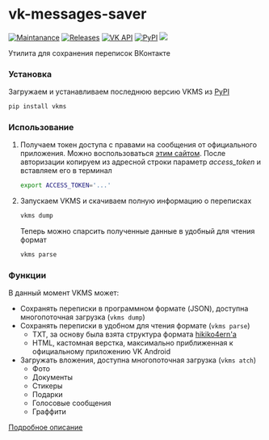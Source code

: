 # vk-messages-saver

[![Maintanance](https://img.shields.io/maintenance/yes/2022?style=flat-square)](https://github.com/YariKartoshe4ka/vk-messages-saver/commits/master)
[![Releases](https://img.shields.io/github/v/release/YariKartoshe4ka/vk-messages-saver?style=flat-square)](https://github.com/YariKartoshe4ka/vk-messages-saver/releases)
[![VK API](https://img.shields.io/static/v1?label=API&message=5.131&color=a938e4&labelColor=000000&logo=vk&style=flat-square)](https://dev.vk.com/)
[![PyPI](https://img.shields.io/pypi/pyversions/vkms?style=flat-square)](https://pypi.org/project/vkms/)
![](https://img.shields.io/codacy/grade/7d64b70fa82f4aac9e61ae88d6d9a2b2?style=flat-square)

Утилита для сохранения переписок ВКонтакте


### Установка

Загружаем и устанавливаем последнюю версию VKMS из [PyPI](https://pypi.org/project/vkms/)

```bash
pip install vkms
```


### Использование

1. Получаем токен доступа с правами на сообщения от официального приложения. Можно воспользоваться [этим сайтом](https://vkhost.github.io/). После авторизации копируем из адресной строки параметр *access_token* и вставляем его в терминал

    ```bash
    export ACCESS_TOKEN='...'
    ```

2. Запускаем VKMS и скачиваем полную информацию о переписках

    ```bash
    vkms dump
    ```

    Теперь можно спарсить полученные данные в удобный для чтения формат

    ```bash
    vkms parse
    ```


### Функции

В данный момент VKMS может:

- Сохранять переписки в программном формате (JSON), доступна многопоточная загрузка (`vkms dump`)
- Сохранять переписки в удобном для чтения формате (`vkms parse`)
    - TXT, за основу была взята структура формата [hikiko4ern'а](https://github.com/hikiko4ern/vk_dump)
    - HTML, кастомная верстка, максимально приближенная к официальному приложению VK Android
- Загружать вложения, доступна многопоточная загрузка (`vkms atch`)
    - Фото
    - Документы
    - Стикеры
    - Подарки
    - Голосовые сообщения
    - Граффити

[Подробное описание](docs/DOCS.md)
